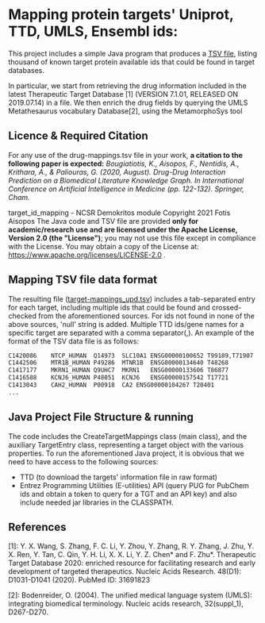 # Mapping protein targets' Uniprot, TTD, UMLS, Ensembl ids:

This project includes a simple Java program that produces a [TSV file](https://github.com/iit-Demokritos/target-id-mapping/blob/main/target-mappings_upd.tsv?raw=true), listing thousand of known target protein available ids that could be found in target databases.

In particular, we start from retrieving the drug information included in the latest Therapeutic Target Database [1] (VERSION 7.1.01, RELEASED ON 2019.07.14) in a file. We then enrich the drug fields by querying the UMLS Metathesaurus vocabulary Database[2], using the MetamorphoSys tool 


## Licence & Required Citation
For any use of the drug-mappings.tsv file in your work, **a citation to the following paper is expected:**
*Bougiatiotis, K., Aisopos, F., Nentidis, A., Krithara, A., & Paliouras, G. (2020, August). Drug-Drug Interaction Prediction on a Biomedical Literature Knowledge Graph. In International Conference on Artificial Intelligence in Medicine (pp. 122-132). Springer, Cham.*

target_id_mapping - NCSR Demokritos module Copyright 2021 Fotis Aisopos
The Java code and TSV file are provided **only for academic/research use and are licensed under the Apache License, Version 2.0 (the "License")**; you may not use this file except in compliance with the License. You may obtain a copy of the License at: https://www.apache.org/licenses/LICENSE-2.0 .

## Mapping TSV file data format

The resulting file ([target-mappings_upd.tsv](https://github.com/iit-Demokritos/target-id-mapping/blob/main/target-mappings_upd.tsv?raw=true)) includes a tab-separated entry for each target, including multiple ids that could be found and crossed-checked from the aforementioned sources.
For ids not found in none of the above sources, 'null' string is added. Multiple TTD ids/gene names for a specific target are separated with a comma separator(,).
An example of the format of the TSV data file is as follows:

```sh
C1420086	NTCP_HUMAN	Q14973	SLC10A1	ENSG00000100652	T99189,T71907
C1442506	MTR1B_HUMAN	P49286	MTNR1B	ENSG00000134640	T48268
C1417177	MKRN1_HUMAN	Q9UHC7	MKRN1	ENSG00000133606	T86877
C1416588	KCNJ6_HUMAN	P48051	KCNJ6	ENSG00000157542	T17721
C1413043	CAH2_HUMAN	P00918	CA2	ENSG00000104267	T20401
...
```

## Java Project File Structure & running

The code includes the CreateTargetMappings class (main class), and the auxiliary TargetEntry class, representing a target object with the various properties.
To run the aforementioned Java project, it is obvious that we need to have access to the following sources:
- TTD (to download the targets' information file in raw format)
- Entrez Programming Utilities (E-utilities) API (query PUG for PubChem ids and obtain a token to query for a TGT and an API key)
and also include needed jar libraries in the CLASSPATH.

## References
[1]:  Y. X. Wang, S. Zhang, F. C. Li, Y. Zhou, Y. Zhang, R. Y. Zhang, J. Zhu, Y. X. Ren, Y. Tan, C. Qin, Y. H. Li, X. X. Li, Y. Z. Chen* and F. Zhu*. Therapeutic Target Database 2020: enriched resource for facilitating research and early development of targeted therapeutics. Nucleic Acids Research. 48(D1): D1031-D1041 (2020). PubMed ID: 31691823

[2]: Bodenreider, O. (2004). The unified medical language system (UMLS): integrating biomedical terminology. Nucleic acids research, 32(suppl_1), D267-D270.

